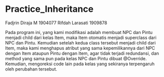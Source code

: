 # Practice_Inheritance

Fadjrin Diraja M 1904077
Rifdah Larasati 1909878

Pada program ini, yang kami modifikasi adalah membuat NPC dan Pintu menjadi child dari kelas Item, maka Item otomatis menjadi superclass dari NPC dan Pintu. 
Kemudian setelah kedua class tersebut menjadi child dari Item, maka kami menghapus atribut yang sama kepemilikannya dari NPC dengan Item ataupun Pintu dengan Item, agar tidak terjadi redundansi, dan method yang sama pun pada kelas NPC dan Pintu dibuat @Override. Kemudian, mengoreksi code lain pada kelas yang sekiranya terpengaruh oleh perubahan tersebut.
